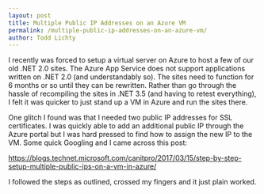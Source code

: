 ```yaml
---
layout: post
title: Multiple Public IP Addresses on an Azure VM
permalink: /multiple-public-ip-addresses-on-an-azure-vm/
author: Todd Lichty
---
```

<!--kg-card-begin: markdown--><p>I recently was forced to setup a virtual server on Azure to host a few of our old .NET 2.0 sites. The Azure App Service does not support applications written on .NET 2.0 (and understandably so). The sites need to function for 6 months or so until they can be rewritten. Rather than go through the hassle of recompiling the sites in .NET 3.5 (and having to retest everything), I felt it was quicker to just stand up a VM in Azure and run the sites there.</p>
<p>One glitch I found was that I needed two public IP addresses for SSL certificates. I was quickly able to add an additional public IP through the Azure portal but I was hard pressed to find how to assign the new IP to the VM. Some quick Googling and I came across this post:</p>
<p><a href="https://blogs.technet.microsoft.com/canitpro/2017/03/15/step-by-step-setup-multiple-public-ips-on-a-vm-in-azure/">https://blogs.technet.microsoft.com/canitpro/2017/03/15/step-by-step-setup-multiple-public-ips-on-a-vm-in-azure/</a></p>
<p>I followed the steps as outlined, crossed my fingers and it just plain worked.</p>
<!--kg-card-end: markdown-->